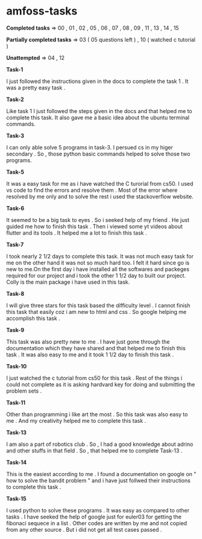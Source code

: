 # amfoss-tasks

**Completed tasks** => 00 , 01 , 02 , 05 , 06 , 07 , 08 , 09 , 11 , 13 , 14 , 15

**Partially completed tasks** => 03 ( 05 questions left ) , 10 ( watched c tutorial ) 

**Unattempted** => 04 , 12

**Task-1**

I just followed the instructions given in the docs to complete the task 1 . It was a pretty easy task .

**Task-2**

Like task 1 I just followed the steps given in the docs and that helped me to complete this task.
It also gave me a basic idea about the ubuntu terminal commands. 


**Task-3**

I can only able solve 5 programs in task-3. I persued cs in my higer secondary . So , those python basic commands helped to solve those two programs.


**Task-5**
 
 It was a easy task for me as i have watched the C turorial from cs50. I used vs code to find the errors and resolve them . Most of the error where resolved
 by me only and to solve  the rest i used the stackoverflow website.
 

**Task-6**

It seemed to be a big task to eyes . So i seeked help of my friend . He just guided me how to finish this task . 
Then i viewed some yt videos about flutter and its tools . It helped me a lot to finish this task . 

**Task-7**

I took nearly 2 1/2 days to complete this task. It was not much easy task for me on the other hand it was not so much hard too. I felt it hard since go is new to me.On the first day i have installed all the softwares and packeges required for our project and i took the other 1 1/2 day to built our project. Colly is the main package i have used in this task.


**Task-8**

I will give three stars for this task based the difficulty level . I cannot finish this task that easily coz i 
am new to html and css . So google helping me accomplish this task .

**Task-9**

This task was also pretty new to me . I have just gone through the documentation which they have shared and 
that helped me to finish this task . It was also easy to me and it took 1 1/2 day to finish this task . 

**Task-10**

I just watched the c tutorial from cs50 for this task . Rest of the things i could not complete as it is asking hardvard key for doing and submitting the problem sets .

**Task-11**

Other than programming i like art the most . So this task was also easy to me . And my creativity helped me to 
complete this task .

**Task-13**

I am also a part of robotics club . So , I had a good knowledge about adrino and other stuffs in that field . 
So , that helped me to complete Task-13 .

**Task-14**

This is the easiest according to me . I found a documentation on google on " how to solve the bandit problem " 
and i have just follwed their instructions to complete this task .

**Task-15**

I used python to solve these programs . It was easy as compared to other tasks . I have seeked the help of google
just for euler03 for getting the fibonaci sequece in a list . Other codes are written by me and not copied from
any other source . But i did not get all test cases passed .




